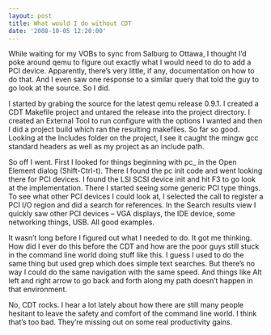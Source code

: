```yaml
---
layout: post
title: What would I do without CDT
date: '2008-10-05 12:20:00'
---
```



While waiting for my VOBs to sync from Salburg to Ottawa, I thought I’d poke around qemu to figure out exactly what I would need to do to add a PCI device. Apparently, there’s very little, if any, documentation on how to do that. And I even saw one response to a similar query that told the guy to go look at the source. So I did.

I started by grabing the source for the latest qemu release 0.9.1. I created a CDT Makefile project and untared the release into the project directory. I created an External Tool to run configure with the options I wanted and then I did a project build which ran the resulting makefiles. So far so good. Looking at the Includes folder on the project, I see it caught the mingw gcc standard headers as well as my project as an include path.

So off I went. First I looked for things beginning with pc_ in the Open Element dialog (Shift-Ctrl-t). There I found the pc init code and went looking there for PCI devices. I found the LSI SCSI device init and hit F3 to go look at the implementation. There I started seeing some generic PCI type things. To see what other PCI devices I could look at, I selected the call to register a PCI I/O region and did a search for references. In the Search results view I quickly saw other PCI devices – VGA displays, the IDE device, some networking things, USB. All good examples.

It wasn’t long before I figured out what I needed to do. It got me thinking. How did I ever do this before the CDT and how are the poor guys still stuck in the command line world doing stuff like this. I guess I used to do the same thing but used grep which does simple text searches. But there’s no way I could do the same navigation with the same speed. And things like Alt left and right arrow to go back and forth along my path doesn’t happen in that environment.

No, CDT rocks. I hear a lot lately about how there are still many people hesitant to leave the safety and comfort of the command line world. I think that’s too bad. They’re missing out on some real productivity gains.


